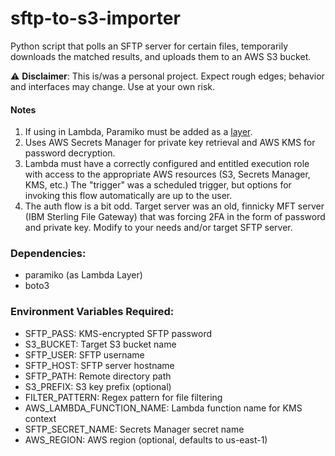 # sftp-to-s3-importer

Python script that polls an SFTP server for certain files, temporarily downloads the matched results, and uploads them to an AWS S3 bucket.

⚠️ **Disclaimer**: This is/was a personal project. Expect rough edges; behavior and interfaces may change. Use at your own risk.

#### Notes
1. If using in Lambda, Paramiko must be added as a [layer](https://www.c-sharpcorner.com/article/paramiko-python-library-setup-with-aws-lambda-layer/). 
2. Uses AWS Secrets Manager for private key retrieval and AWS KMS for password decryption. 
3. Lambda must have a correctly configured and entitled execution role with access to the appropriate AWS resources (S3, Secrets Manager, KMS, etc.)
The "trigger" was a scheduled trigger, but options for invoking this flow automatically are up to the user. 
4. The auth flow is a bit odd. Target server was an old, finnicky MFT server (IBM Sterling File Gateway) that was forcing 2FA in the form of password and private key. Modify to your needs and/or target SFTP server. 

### Dependencies:
- paramiko (as Lambda Layer)
- boto3

### Environment Variables Required:
- SFTP_PASS: KMS-encrypted SFTP password
- S3_BUCKET: Target S3 bucket name
- SFTP_USER: SFTP username
- SFTP_HOST: SFTP server hostname
- SFTP_PATH: Remote directory path
- S3_PREFIX: S3 key prefix (optional)
- FILTER_PATTERN: Regex pattern for file filtering
- AWS_LAMBDA_FUNCTION_NAME: Lambda function name for KMS context
- SFTP_SECRET_NAME: Secrets Manager secret name
- AWS_REGION: AWS region (optional, defaults to us-east-1)





